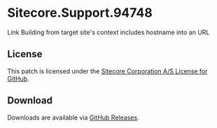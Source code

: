 # Sitecore.Support.94748
Link Building from target site's context includes hostname into an URL

## License  
This patch is licensed under the [Sitecore Corporation A/S License for GitHub](https://github.com/sitecoresupport/Sitecore.Support.94748/blob/master/LICENSE).  

## Download  
Downloads are available via [GitHub Releases](https://github.com/sitecoresupport/Sitecore.Support.94748/releases).  
